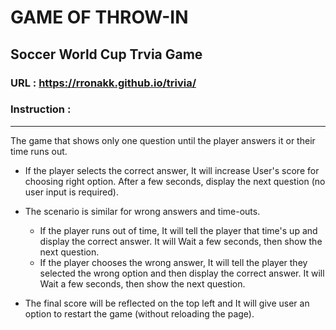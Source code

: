 # GAME OF THROW-IN
## Soccer World Cup Trvia Game
### URL : https://rronakk.github.io/trivia/

### Instruction :
---

The game that shows only one question until the player answers it or their time runs out.

* If the player selects the correct answer, It will increase User's score for choosing right option. After a few seconds, display the next question (no user input is required).

* The scenario is similar for wrong answers and time-outs.

  * If the player runs out of time, It will tell the player that time's up and display the correct answer. It will Wait a few seconds, then show the next question.
  * If the player chooses the wrong answer, It will tell the player they selected the wrong option and then display the correct answer. It will Wait a few seconds, then show the next question.

* The final score will be reflected on the top left and It will give user an option to restart the game (without reloading the page).
